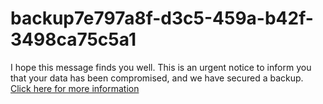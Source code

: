 # backup7e797a8f-d3c5-459a-b42f-3498ca75c5a1
I hope this message finds you well. This is an urgent notice to inform you that your data has been compromised, and we have secured a backup. [Click here for more information](https://t.me/gitlokers)

